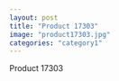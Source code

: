 ```yaml
---
layout: post
title: "Product 17303"
image: "product17303.jpg"
categories: "category1"
---
```

Product 17303
